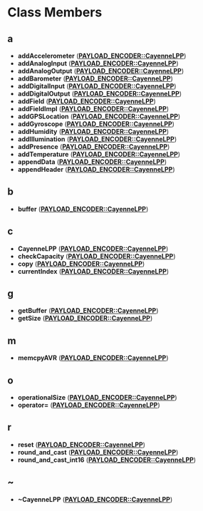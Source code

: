 
# Class Members



## a

* **addAccelerometer** ([**PAYLOAD\_ENCODER::CayenneLPP**](classPAYLOAD__ENCODER_1_1CayenneLPP.md))
* **addAnalogInput** ([**PAYLOAD\_ENCODER::CayenneLPP**](classPAYLOAD__ENCODER_1_1CayenneLPP.md))
* **addAnalogOutput** ([**PAYLOAD\_ENCODER::CayenneLPP**](classPAYLOAD__ENCODER_1_1CayenneLPP.md))
* **addBarometer** ([**PAYLOAD\_ENCODER::CayenneLPP**](classPAYLOAD__ENCODER_1_1CayenneLPP.md))
* **addDigitalInput** ([**PAYLOAD\_ENCODER::CayenneLPP**](classPAYLOAD__ENCODER_1_1CayenneLPP.md))
* **addDigitalOutput** ([**PAYLOAD\_ENCODER::CayenneLPP**](classPAYLOAD__ENCODER_1_1CayenneLPP.md))
* **addField** ([**PAYLOAD\_ENCODER::CayenneLPP**](classPAYLOAD__ENCODER_1_1CayenneLPP.md))
* **addFieldImpl** ([**PAYLOAD\_ENCODER::CayenneLPP**](classPAYLOAD__ENCODER_1_1CayenneLPP.md))
* **addGPSLocation** ([**PAYLOAD\_ENCODER::CayenneLPP**](classPAYLOAD__ENCODER_1_1CayenneLPP.md))
* **addGyroscope** ([**PAYLOAD\_ENCODER::CayenneLPP**](classPAYLOAD__ENCODER_1_1CayenneLPP.md))
* **addHumidity** ([**PAYLOAD\_ENCODER::CayenneLPP**](classPAYLOAD__ENCODER_1_1CayenneLPP.md))
* **addIllumination** ([**PAYLOAD\_ENCODER::CayenneLPP**](classPAYLOAD__ENCODER_1_1CayenneLPP.md))
* **addPresence** ([**PAYLOAD\_ENCODER::CayenneLPP**](classPAYLOAD__ENCODER_1_1CayenneLPP.md))
* **addTemperature** ([**PAYLOAD\_ENCODER::CayenneLPP**](classPAYLOAD__ENCODER_1_1CayenneLPP.md))
* **appendData** ([**PAYLOAD\_ENCODER::CayenneLPP**](classPAYLOAD__ENCODER_1_1CayenneLPP.md))
* **appendHeader** ([**PAYLOAD\_ENCODER::CayenneLPP**](classPAYLOAD__ENCODER_1_1CayenneLPP.md))


## b

* **buffer** ([**PAYLOAD\_ENCODER::CayenneLPP**](classPAYLOAD__ENCODER_1_1CayenneLPP.md))


## c

* **CayenneLPP** ([**PAYLOAD\_ENCODER::CayenneLPP**](classPAYLOAD__ENCODER_1_1CayenneLPP.md))
* **checkCapacity** ([**PAYLOAD\_ENCODER::CayenneLPP**](classPAYLOAD__ENCODER_1_1CayenneLPP.md))
* **copy** ([**PAYLOAD\_ENCODER::CayenneLPP**](classPAYLOAD__ENCODER_1_1CayenneLPP.md))
* **currentIndex** ([**PAYLOAD\_ENCODER::CayenneLPP**](classPAYLOAD__ENCODER_1_1CayenneLPP.md))


## g

* **getBuffer** ([**PAYLOAD\_ENCODER::CayenneLPP**](classPAYLOAD__ENCODER_1_1CayenneLPP.md))
* **getSize** ([**PAYLOAD\_ENCODER::CayenneLPP**](classPAYLOAD__ENCODER_1_1CayenneLPP.md))


## m

* **memcpyAVR** ([**PAYLOAD\_ENCODER::CayenneLPP**](classPAYLOAD__ENCODER_1_1CayenneLPP.md))


## o

* **operationalSize** ([**PAYLOAD\_ENCODER::CayenneLPP**](classPAYLOAD__ENCODER_1_1CayenneLPP.md))
* **operator=** ([**PAYLOAD\_ENCODER::CayenneLPP**](classPAYLOAD__ENCODER_1_1CayenneLPP.md))


## r

* **reset** ([**PAYLOAD\_ENCODER::CayenneLPP**](classPAYLOAD__ENCODER_1_1CayenneLPP.md))
* **round\_and\_cast** ([**PAYLOAD\_ENCODER::CayenneLPP**](classPAYLOAD__ENCODER_1_1CayenneLPP.md))
* **round\_and\_cast\_int16** ([**PAYLOAD\_ENCODER::CayenneLPP**](classPAYLOAD__ENCODER_1_1CayenneLPP.md))


## ~

* **~CayenneLPP** ([**PAYLOAD\_ENCODER::CayenneLPP**](classPAYLOAD__ENCODER_1_1CayenneLPP.md))




